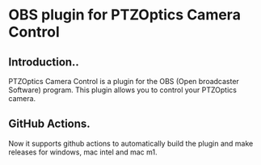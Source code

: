 # OBS plugin for PTZOptics Camera Control

## Introduction..

PTZOptics Camera Control is a plugin for the OBS (Open broadcaster Software) program. This plugin allows you to control your PTZOptics camera.

## GitHub Actions.

Now it supports github actions to automatically build the plugin and make releases for windows, mac intel and mac m1.
